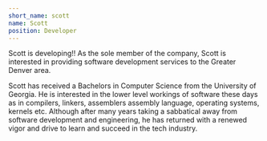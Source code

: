 ```yaml
---
short_name: scott
name: Scott
position: Developer
---
```

Scott is developing!!
As the sole member of the company, Scott is interested in providing software development services to the Greater Denver area.

 Scott has received a Bachelors in Computer Science from the University of Georgia.  He is
 interested in the lower level workings of software these days as in compilers, linkers, assemblers
 assembly language, operating systems, kernels etc. Although after many years taking a sabbatical away
 from software development and engineering, he has returned with a renewed vigor and drive to learn
 and succeed in the tech industry.
